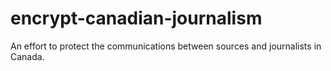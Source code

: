 # encrypt-canadian-journalism

An effort to protect the communications between sources and journalists in Canada.
